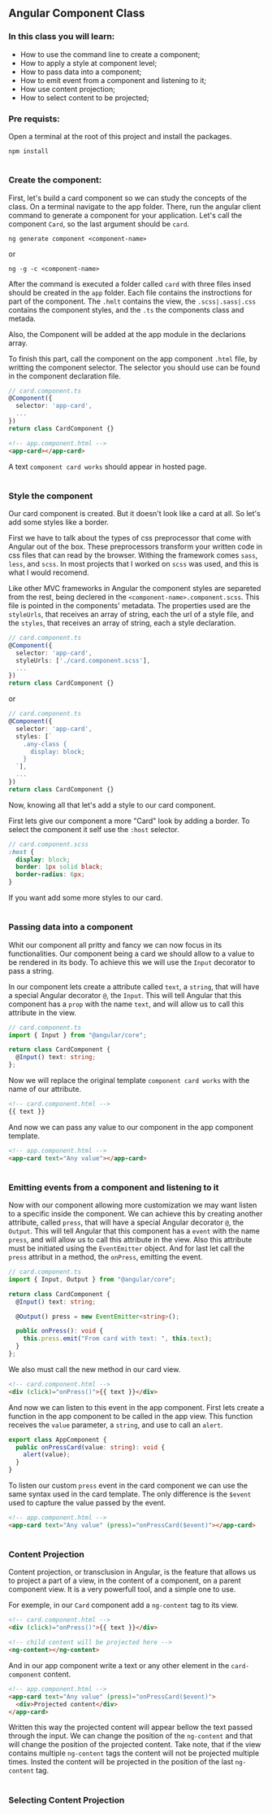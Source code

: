 ## Angular Component Class

### In this class you will learn:

- How to use the command line to create a component;
- How to apply a style at component level;
- How to pass data into a component;
- How to emit event from a component and listening to it;
- How use content projection;
- How to select content to be projected;

### Pre requists:

Open a terminal at the root of this project and install the packages.

```
npm install
```

#

### Create the component:

First, let's build a card component so we can study the concepts of the class. On a terminal navigate to the app folder. There, run the angular client command to generate a component for your application. Let's call the component `Card`, so the last argument should be `card`.

```
ng generate component <component-name>
```

or

```
ng -g -c <component-name>
```

After the command is executed a folder called `card` with three files insed should be created in the `app` folder. Each file contains the instroctions for part of the component. The `.hmlt` contains the view, the `.scss|.sass|.css` contains the component styles, and the `.ts` the components class and metada.

Also, the Component will be added at the app module in the declarions array.

To finish this part, call the component on the app component `.html` file, by writting the component selector. The selector you should use can be found in the component declaration file.

```ts
// card.component.ts
@Component({
  selector: 'app-card',
  ...
})
return class CardComponent {}
```

```html
<!-- app.component.html -->
<app-card></app-card>
```

A text `component card works` should appear in hosted page.

#

### Style the component

Our card component is created. But it doesn't look like a card at all. So let's add some styles like a border.

First we have to talk about the types of css preprocessor that come with Angular out of the box. These preprocessors transform your written code in css files that can read by the browser. Withing the framework comes `sass`, `less`, and `scss`. In most projects that I worked on `scss` was used, and this is what I would recomend.

Like other MVC frameworks in Angular the component styles are separeted from the rest, being declered in the `<component-name>.component.scss`. This file is pointed in the components' metadata. The properties used are the `styleUrls`, that receives an array of string, each the url of a style file, and the `styles`, that receives an array of string, each a style declaration.

```ts
// card.component.ts
@Component({
  selector: 'app-card',
  styleUrls: ['./card.component.scss'],
  ...
})
return class CardComponent {}
```

or

```ts
// card.component.ts
@Component({
  selector: 'app-card',
  styles: [`
    .any-class {
      display: block;
    }
  `],
  ...
})
return class CardComponent {}
```

Now, knowing all that let's add a style to our card component.

First lets give our component a more "Card" look by adding a border. To select the component it self use the `:host` selector.

```scss
// card.component.scss
:host {
  display: block;
  border: 1px solid black;
  border-radius: 6px;
}
```

If you want add some more styles to our card.

#

### Passing data into a component

Whit our component all pritty and fancy we can now focus in its functionalities. Our component being a card we should allow to a value to be rendered in its body. To achieve this we will use the `Input` decorator to pass a string.

In our component lets create a attribute called `text`, a `string`, that will have a special Angular decorator `@`, the `Input`. This will tell Angular that this component has a `prop` with the name `text`, and will allow us to call this attribute in the view.

```ts
// card.component.ts
import { Input } from "@angular/core";

return class CardComponent {
  @Input() text: string;
};
```

Now we will replace the original template `component card works` with the name of our attribute.

```html
<!-- card.component.html -->
{{ text }}
```

And now we can pass any value to our component in the app component template.

```html
<!-- app.component.html -->
<app-card text="Any value"></app-card>
```

#

### Emitting events from a component and listening to it

Now with our component allowing more customization we may want listen to a specific inside the component. We can achieve this by creating another attribute, called `press`, that will have a special Angular decorator `@`, the `Output`. This will tell Angular that this component has a `event` with the name `press`, and will allow us to call this attribute in the view. Also this attribute must be initiated using the `EventEmitter` object. And for last let call the `press` attribut in a method, the `onPress`, emitting the event.

```ts
// card.component.ts
import { Input, Output } from "@angular/core";

return class CardComponent {
  @Input() text: string;

  @Output() press = new EventEmitter<string>();

  public onPress(): void {
    this.press.emit("From card with text: ", this.text);
  }
};
```

We also must call the new method in our card view.

```html
<!-- card.component.html -->
<div (click)="onPress()">{{ text }}</div>
```

And now we can listen to this event in the app component. First lets create a function in the app component to be called in the app view.
This function receives the `value` parameter, a `string`, and use to call an `alert`.

```ts
export class AppComponent {
  public onPressCard(value: string): void {
    alert(value);
  }
}
```

To listen our custom `press` event in the card component we can use the same syntax used in the card template. The only difference is the `$event` used to capture the value passed by the event.

```html
<!-- app.component.html -->
<app-card text="Any value" (press)="onPressCard($event)"></app-card>
```

#

### Content Projection

Content projection, or transclusion in Angular, is the feature that allows us to project a part of a view, in the content of a component, on a parent component view. It is a very powerfull tool, and a simple one to use.

For exemple, in our `Card` component add a `ng-content` tag to its view.

```html
<!-- card.component.html -->
<div (click)="onPress()">{{ text }}</div>

<!-- child content will be projected here -->
<ng-content></ng-content>
```

And in our app component write a text or any other element in the `card-component` content.

```html
<!-- app.component.html -->
<app-card text="Any value" (press)="onPressCard($event)">
  <div>Projected content</div>
</app-card>
```

Written this way the projected content will appear bellow the text passed through the input. We can change the position of the `ng-content` and that will change the position of the projected content. Take note, that if the view contains multiple `ng-content` tags the content will not be projected multiple times. Insted the content will be projected in the position of the last `ng-content` tag.

#

### Selecting Content Projection
